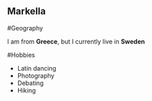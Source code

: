 ## Markella ##

#Geography

I am from **Greece**, but I currently live in **Sweden**

#Hobbies

- Latin dancing
- Photography
- Debating
- Hiking
